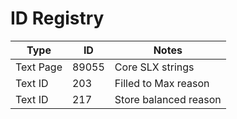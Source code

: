 # ID Registry

| Type | ID | Notes |
|------|----|-------|
| Text Page | 89055 | Core SLX strings |
| Text ID | 203 | Filled to Max reason |
| Text ID | 217 | Store balanced reason |

